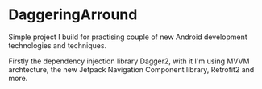 # DaggeringArround


Simple project I build for practising couple of new Android development technologies and techniques. 

Firstly the dependency injection library Dagger2, with it I'm using MVVM archtecture, the new Jetpack Navigation Component library,
Retrofit2 and more. 
